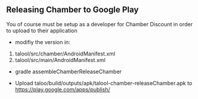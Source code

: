 
## Releasing Chamber to Google Play

You of course must be setup as a developer for Chamber Discount in order to upload to their application

* modifiy the version in:
 1. talool/src/chamber/AndroidManifest.xml
 2. talool/src/main/AndroidManifest.xml
* gradle assembleChamberReleaseChamber

* Upload taloo/build/outputs/apk/talool-chamber-releaseChamber.apk to https://play.google.com/apps/publish/

